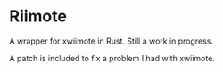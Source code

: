 # Riimote

A wrapper for xwiimote in Rust. Still a work in progress.

A patch is included to fix a problem I had with xwiimote.

